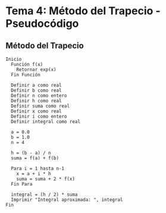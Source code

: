 # Tema 4: Método del Trapecio - Pseudocódigo
## Método del Trapecio
    Inicio
      Función f(x)
        Retornar exp(x)
      Fin Función
    
      Definir a como real
      Definir b como real
      Definir n como entero
      Definir h como real
      Definir suma como real
      Definir x como real
      Definir i como entero
      Definir integral como real
    
      a = 0.0
      b = 1.0
      n = 4
    
      h = (b - a) / n
      suma = f(a) + f(b)
    
      Para i = 1 hasta n-1
        x = a + i * h
        suma = suma + 2 * f(x)
      Fin Para
    
      integral = (h / 2) * suma
      Imprimir "Integral aproximada: ", integral
    Fin
